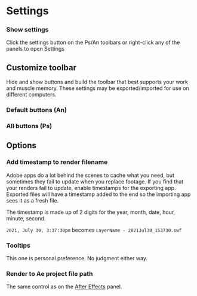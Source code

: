 # Settings

<Screenshot 
    url="/timelord/icon/settings.svg" 
    alt="Frame duration" 
    toolbar />

### Show settings
Click the settings button on the Ps/An toolbars or right-click any of the panels to open Settings

<Screenshot 
    url="/timelord/settings.png" 
    alt="All Ps buttons" 
    width="auto"
 />

## Customize toolbar

Hide and show buttons and build the toolbar that best supports your work and muscle memory. These settings may be exported/imported for use on different computers.

### Default buttons (An)

<Screenshot 
    url="/timelord/toolbar-default-an.png" 
    alt="Default An buttons" 
    width="440px"
 />

### All buttons (Ps)

<Screenshot 
    url="/timelord/toolbar-all-ps.png" 
    alt="All Ps buttons" 
 />

## Options

### Add timestamp to render filename

Adobe apps do a lot behind the scenes to cache what you need, but sometimes they fail to update when you replace footage. If you find that your renders fail to update, enable timestamps for the exporting app. Exported files will have a timestamp added to the end so the importing app sees it as a fresh file. 

The timestamp is made up of 2 digits for the year, month, date, hour, minute, second. 

`2021, July 30, 3:37:30pm` becomes `LayerName - 2021Jul30_153730.swf`

### Tooltips
This one is personal preference. No judgment either way.

### Render to Ae project file path
The same control as on the [After Effects](./transfer.html#manual-export-path) panel.